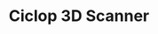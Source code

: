 ---
layout: project
title: Ciclop 3D Scanner
featured_image: '../../assets/img/ciclop/ciclop_assembled_4.jpg'
summary: Full digital fabrication project. Built my own complete clone of the open source BQ Ciclop 3D Scanner.  Printed and populated the motor control PCB, 3D printed the parts, cut threaded rods and had Ponoko laser cut the acrylic scanning platform.
photos_path: /assets/img/ciclop
project_status: Complete
tag: Ciclop
order: 1
---